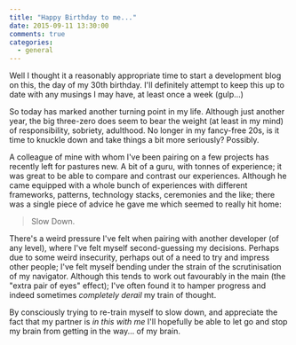 ```yaml
---
title: "Happy Birthday to me..."
date: 2015-09-11 13:30:00
comments: true
categories:
  - general
---
```


Well I thought it a reasonably appropriate time to start a development blog on this, the day of my 30th birthday. 
I'll definitely attempt to keep this up to date with any musings I may have, at least once a week (gulp...)

So today has marked another turning point in my life.  Although just another year, the big three-zero does seem to
bear the weight (at least in my mind) of responsibility, sobriety, adulthood.  No longer in my fancy-free 20s, is it
time to knuckle down and take things a bit more seriously?  Possibly.

A colleague of mine with whom I've been pairing on a few projects has recently left for pastures new.  A bit of a guru,
with tonnes of experience; it was great to be able to compare and contrast our experiences.  Although he came equipped
with a whole bunch of experiences with different frameworks, patterns, technology stacks, ceremonies and the like;
there was a single piece of advice he gave me which seemed to really hit home:

> Slow Down.

There's a weird pressure I've felt when pairing with another developer (of any level), where I've felt myself second-guessing
my decisions.  Perhaps due to some weird insecurity, perhaps out of a need to try and impress other people; I've felt
myself bending under the strain of the scrutinisation of my navigator.  Although this tends to work out favourably in
the main (the "extra pair of eyes" effect); I've often found it to hamper progress and indeed sometimes *completely derail*
my train of thought.

By consciously trying to re-train myself to slow down, and appreciate the fact that my partner is *in this with me*
I'll hopefully be able to let go and stop my brain from getting in the way... of my brain.